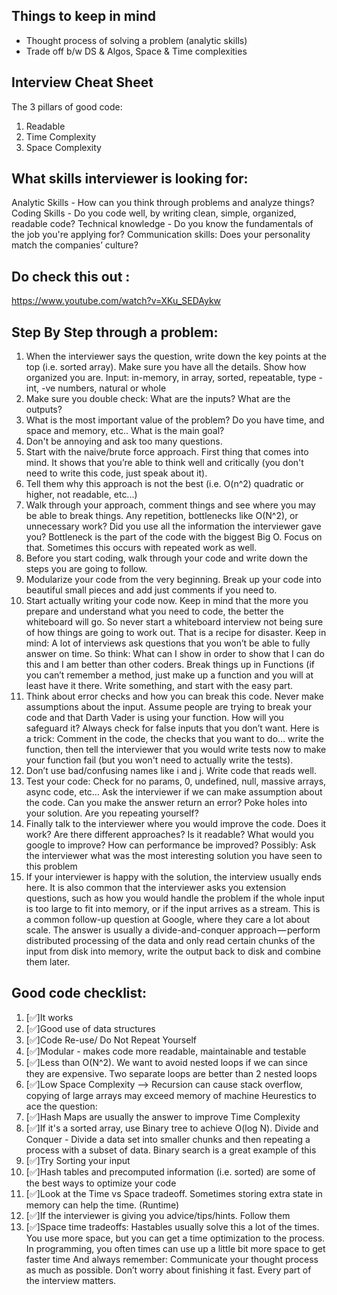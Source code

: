 ## Things to keep in mind
- Thought process of solving a problem (analytic skills)
- Trade off b/w DS & Algos, Space & Time complexities

## Interview Cheat Sheet
The 3 pillars of good code:
1. Readable
2. Time Complexity
3. Space Complexity

## What skills interviewer is looking for:
Analytic Skills - How can you think through problems and analyze things?
Coding Skills - Do you code well, by writing clean, simple, organized, readable code?
Technical knowledge - Do you know the fundamentals of the job you're applying for?
Communication skills: Does your personality match the companies’ culture?

## Do check this out :
https://www.youtube.com/watch?v=XKu_SEDAykw

## Step By Step through a problem:
1. When the interviewer says the question, write down the key points at the top (i.e. sorted
array). 
    Make sure you have all the details. Show how organized you are.
    Input: in-memory, in array, sorted, repeatable, type - int, -ve numbers, natural or whole
2. Make sure you double check: What are the inputs? What are the outputs?
3. What is the most important value of the problem? Do you have time, and space and memory,
etc.. What is the main goal?
4. Don't be annoying and ask too many questions.
5. Start with the naive/brute force approach. First thing that comes into mind. It shows that
you’re able to think well and critically (you don't need to write this code, just speak about it).
6. Tell them why this approach is not the best (i.e. O(n^2) quadratic or higher, not readable, etc...)
7. Walk through your approach, comment things and see where you may be able to break things.
Any repetition, bottlenecks like O(N^2), or unnecessary work? Did you use all the information
the interviewer gave you? Bottleneck is the part of the code with the biggest Big O. Focus on
that. Sometimes this occurs with repeated work as well.
8. Before you start coding, walk through your code and write down the steps you are going to
follow.
9. Modularize your code from the very beginning. Break up your code into beautiful small pieces
and add just comments if you need to.
10. Start actually writing your code now. Keep in mind that the more you prepare and understand
what you need to code, the better the whiteboard will go. So never start a whiteboard
interview not being sure of how things are going to work out. That is a recipe for disaster.
Keep in mind: A lot of interviews ask questions that you won’t be able to fully answer on time.
So think: What can I show in order to show that I can do this and I am better than other
coders. Break things up in Functions (if you can’t remember a method, just make up a function
and you will at least have it there. Write something, and start with the easy part.
11. Think about error checks and how you can break this code. Never make assumptions about the
input. Assume people are trying to break your code and that Darth Vader is using your
function. How will you safeguard it? Always check for false inputs that you don’t want. Here is
a trick: Comment in the code, the checks that you want to do… write the function, then tell the
interviewer that you would write tests now to make your function fail (but you won't need to
actually write the tests).
12. Don’t use bad/confusing names like i and j. Write code that reads well.
13. Test your code: Check for no params, 0, undefined, null, massive arrays, async code, etc… Ask
the interviewer if we can make assumption about the code. Can you make the answer return
an error? Poke holes into your solution. Are you repeating yourself?
14. Finally talk to the interviewer where you would improve the code. Does it work? Are there
different approaches? Is it readable? What would you google to improve? How can
performance be improved? Possibly: Ask the interviewer what was the most interesting
solution you have seen to this problem
15. If your interviewer is happy with the solution, the interview usually ends here. It is also
common that the interviewer asks you extension questions, such as how you would handle the
problem if the whole input is too large to fit into memory, or if the input arrives as a stream.
This is a common follow-up question at Google, where they care a lot about scale. The answer
is usually a divide-and-conquer approach — perform distributed processing of the data and only
read certain chunks of the input from disk into memory, write the output back to disk and
combine them later.

## Good code checklist:
1. [✅]It works 
2. [✅]Good use of data structures
3. [✅]Code Re-use/ Do Not Repeat Yourself
4. [✅]Modular - makes code more readable, maintainable and testable
5. [✅]Less than O(N^2). We want to avoid nested loops if we can since they are expensive. Two
       separate loops are better than 2 nested loops
6. [✅]Low Space Complexity --> Recursion can cause stack overflow, copying of large arrays may
       exceed memory of machine
       Heurestics to ace the question:
8. [✅]Hash Maps are usually the answer to improve Time Complexity
9. [✅]If it's a sorted array, use Binary tree to achieve O(log N). Divide and Conquer - Divide a data set
       into smaller chunks and then repeating a process with a subset of data. Binary search is a great
       example of this
10. [✅]Try Sorting your input
11. [✅]Hash tables and precomputed information (i.e. sorted) are some of the best ways to optimize your
       code
12. [✅]Look at the Time vs Space tradeoff. Sometimes storing extra state in memory can help the time.
       (Runtime)
13. [✅]If the interviewer is giving you advice/tips/hints. Follow them
14. [✅]Space time tradeoffs: Hastables usually solve this a lot of the times. You use more space, but you
        can get a time optimization to the process. In programming, you often times can use up a little bit
        more space to get faster time
        And always remember: Communicate your thought process as much as possible. Don’t worry about
        finishing it fast. Every part of the interview matters.
